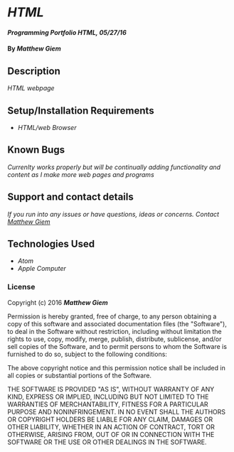 # _HTML_

#### _Programming Portfolio HTML, 05/27/16_

#### By _**Matthew Giem**_

## Description

_HTML webpage_

## Setup/Installation Requirements

* _HTML/web Browser_


## Known Bugs

_Currenlty works properly but will be continually adding functionality and content as I make more web pages and programs_

## Support and contact details

_If you run into any issues or have questions, ideas or concerns.  Contact [Matthew Giem](mailto:matthew.giem@gmail.com)_

## Technologies Used

* _Atom_
* _Apple Computer_

### License

Copyright (c) 2016 **_Matthew Giem_**

Permission is hereby granted, free of charge, to any person obtaining a copy of this software and associated documentation files (the "Software"), to deal in the Software without restriction, including without limitation the rights to use, copy, modify, merge, publish, distribute, sublicense, and/or sell copies of the Software, and to permit persons to whom the Software is furnished to do so, subject to the following conditions:

The above copyright notice and this permission notice shall be included in all copies or substantial portions of the Software.

THE SOFTWARE IS PROVIDED "AS IS", WITHOUT WARRANTY OF ANY KIND, EXPRESS OR IMPLIED, INCLUDING BUT NOT LIMITED TO THE WARRANTIES OF MERCHANTABILITY, FITNESS FOR A PARTICULAR PURPOSE AND NONINFRINGEMENT. IN NO EVENT SHALL THE AUTHORS OR COPYRIGHT HOLDERS BE LIABLE FOR ANY CLAIM, DAMAGES OR OTHER LIABILITY, WHETHER IN AN ACTION OF CONTRACT, TORT OR OTHERWISE, ARISING FROM, OUT OF OR IN CONNECTION WITH THE SOFTWARE OR THE USE OR OTHER DEALINGS IN THE SOFTWARE.
